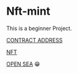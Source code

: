 # Nft-mint


This is a beginner Project.

[CONTRACT ADDRESS](https://polygonscan.com/address/0xece6560f7bf92b1c462bdde9b72df1cbec46dc18)


[NFT](https://polygonscan.com/token/0xece6560f7bf92b1c462bdde9b72df1cbec46dc18)


[OPEN SEA](https://opensea.io/assets/matic/0xece6560f7bf92b1c462bdde9b72df1cbec46dc18/1/) 😁
